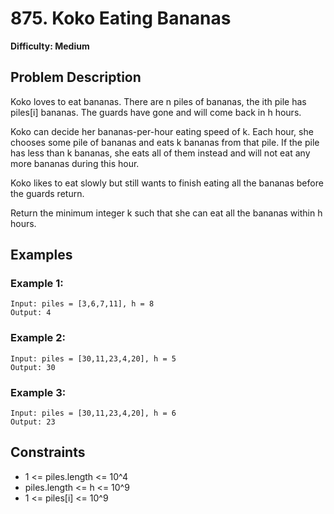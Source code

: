 # 875. Koko Eating Bananas
**Difficulty: Medium**

## Problem Description

Koko loves to eat bananas. There are n piles of bananas, the ith pile has piles[i] bananas. The guards have gone and will come back in h hours.

Koko can decide her bananas-per-hour eating speed of k. Each hour, she chooses some pile of bananas and eats k bananas from that pile. If the pile has less than k bananas, she eats all of them instead and will not eat any more bananas during this hour.

Koko likes to eat slowly but still wants to finish eating all the bananas before the guards return.

Return the minimum integer k such that she can eat all the bananas within h hours.

## Examples

### Example 1:
```
Input: piles = [3,6,7,11], h = 8
Output: 4
```

### Example 2:
```
Input: piles = [30,11,23,4,20], h = 5
Output: 30
```

### Example 3:
```
Input: piles = [30,11,23,4,20], h = 6
Output: 23
```

## Constraints

- 1 <= piles.length <= 10^4
- piles.length <= h <= 10^9
- 1 <= piles[i] <= 10^9